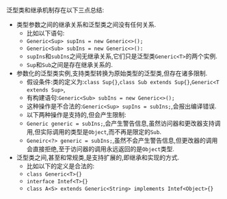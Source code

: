 泛型类和继承机制存在以下三点总结:  
- 类型参数之间的继承关系和泛型类之间没有任何关系.  
  - 比如以下语句:  
  - `Generic<Sup> supIns = new Generic<>();`  
  - `Generic<Sub> subIns = new Generic<>():`  
  - `supIns`和`subIns`之间无继承关系,它们只是泛型类`Generic<T>`的两个实例.  
  - `Sup`和`Sub`之间是存在继承关系的.  
- 参数化的泛型类实例,支持类型转换为原始类型的泛型类,但存在诸多限制.  
  - 假设条件:类的定义为:`class Sup{}`,`class Sub extends Sup{}`,`Generic<T extends Sup>`,  
  - 有构建语句:`Generic<Sub> subIns = new Generic<>();`  
  - 这种操作是不合法的:`Generic<Sup> supIns = subIns;`,会报出编译错误.  
  - 以下两种操作是支持的,但会产生限制:  
  - `Generic generic = subIns;`,会产生警告信息,虽然访问器和更改器支持调用,但实际调用的类型是`Object`,而不再是限定的`Sub`.  
  - `Geneirc<?> generic = subIns;`,虽然不会产生警告信息,但更改器的调用会直接拒绝,至于访问器的调用永远返回的是`Object`类型.  
- 泛型类之间,甚至和常规类,是支持扩展的,即继承和实现的方式.  
  - 比如以下的定义是合法的:  
  - `class Generic<T>{}`  
  - `interface Intef<T>{}`  
  - `class A<S> extends Generic<String> implements Intef<Object>{}`  
